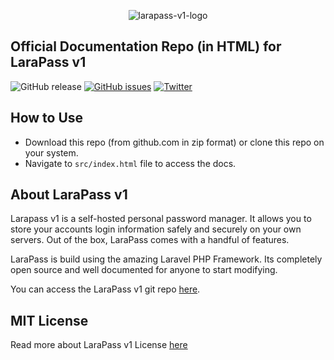 <p align="center"><img src="https://larapass.net/assets/images/v1_logo.png" alt="larapass-v1-logo"></p>

## Official Documentation Repo (in HTML) for LaraPass v1
![GitHub release](https://img.shields.io/github/release/larapass/larapass-v1-docs.svg?style=for-the-badge&&colorB=7E57C2)
[![GitHub issues](https://img.shields.io/github/issues/larapass/larapass-v1-docs.svg?style=for-the-badge)](https://github.com/spargon/larapass-docs/issues)
[![Twitter](https://img.shields.io/twitter/url/https/github.com/larapass/larapass-v1-docs.svg?style=social)](https://twitter.com/intent/tweet?text=Wow:&url=https%3A%2F%2Fgithub.com%2FTechTailor%2FRPG)

## How to Use

+ Download this repo (from github.com in zip format) or clone this repo on your system.
+ Navigate to `src/index.html` file to access the docs.

## About LaraPass v1

Larapass v1 is a self-hosted personal password manager. It allows you to store your accounts login information safely and securely on your own servers. Out of the box, LaraPass comes with a handful of features.

LaraPass is build using the amazing Laravel PHP Framework. Its completely open source and well documented for anyone to start modifying.

You can access the LaraPass v1 git repo [here](https://github.com/larapass/larapass-v1).

## MIT License

Read more about LaraPass v1 License [here](LICENSE.md)

